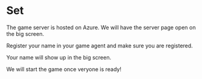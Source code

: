 
# Set

The game server is hosted on Azure. We will have the server page open on the big screen.

Register your name in your game agent and make sure you are registered.

Your name will show up in the big screen.

We will start the game once veryone is ready!
